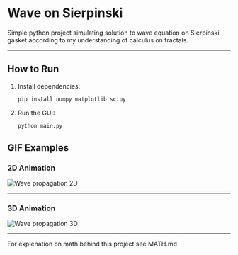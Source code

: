 # Wave on Sierpinski

Simple python project simulating solution to wave equation on Sierpinski gasket according to my understanding of calculus on fractals.

---

## How to Run

1. Install dependencies:
    ```bash
    pip install numpy matplotlib scipy
    ```

2. Run the GUI:
    ```bash
    python main.py
    ```
    
## GIF Examples

### 2D Animation

![Wave propagation 2D](2d.gif)

---

### 3D Animation

![Wave propagation 3D](3d.gif)

---

For explenation on math behind this project see MATH.md

